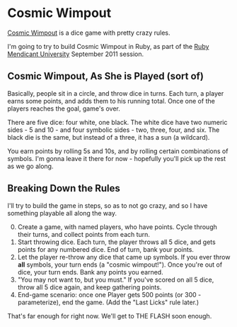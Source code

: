 # Cosmic Wimpout

[Cosmic Wimpout](http://en.wikipedia.org/wiki/Cosmic_Wimpout) is a
dice game with pretty crazy rules.

I'm going to try to build Cosmic Wimpout in Ruby, as part of the [Ruby
Mendicant University](http://university.rubymendicant.com) September
2011 session.

## Cosmic Wimpout, As She is Played (sort of)

Basically, people sit in a circle, and throw dice in turns. Each turn,
a player earns some points, and adds them to his running total. Once 
one of the players reaches the goal, game's over.

There are five dice: four white, one black. The white dice have two 
numeric sides - 5 and 10 - and four symbolic sides - two, three, four,
and six. The black die is the same, but instead of a three, it has a
sun (a wildcard).

You earn points by rolling 5s and 10s, and by rolling certain 
combinations of symbols. I'm gonna leave it there for now - hopefully
you'll pick up the rest as we go along.

## Breaking Down the Rules

I'll try to build the game in steps, so as to not go crazy, and so
I have something playable all along the way.

0. Create a game, with named players, who have points. Cycle through 
   their turns, and collect points from each turn.
1. Start throwing dice. Each turn, the player throws all 5 dice, and 
   gets points for any numbered dice. End of turn, bank your points.
2. Let the player re-throw any dice that came up symbols. If you ever
   throw __all__ symbols, your turn ends (a "cosmic wimpout!"). Once 
   you're out of dice, your turn ends. Bank any points you earned.
3. "You may not want to, but you must." If you've scored on all 5 
   dice, throw all 5 dice again, and keep gathering points.
4. End-game scenario: once one Player gets 500 points (or 300 -
   parameterize), end the game. (Add the "Last Licks" rule later.)

That's far enough for right now. We'll get to THE FLASH soon enough.
    
   

